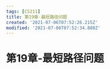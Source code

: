 ```yaml
---
tags: [CS211]
title: 第19章-最短路径问题
created: '2021-07-06T07:52:26.215Z'
modified: '2021-07-06T07:52:34.880Z'
---
```


# 第19章-最短路径问题
